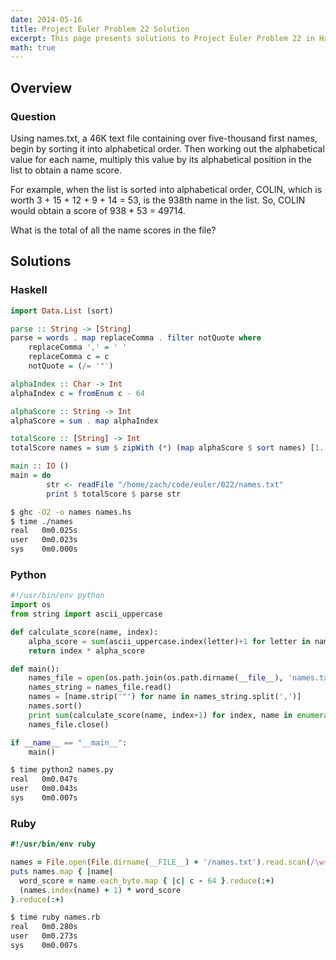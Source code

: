 ```yaml
---
date: 2014-05-16
title: Project Euler Problem 22 Solution
excerpt: This page presents solutions to Project Euler Problem 22 in Haskell, Python and Ruby.
math: true
---
```



## Overview


### Question

Using names.txt,
a 46K text file containing over five-thousand first names, 
begin by sorting it into alphabetical order. Then working 
out the alphabetical value for each name, multiply this 
value by its alphabetical position in the list to obtain 
a name score.

For example, when the list is sorted into alphabetical order, 
COLIN, which is worth 3 + 15 + 12 + 9 + 14 = 53, is the 938th 
name in the list. So, COLIN would obtain a score of 
938 * 53 = 49714.

What is the total of all the name scores in the file?






## Solutions

### Haskell

```haskell
import Data.List (sort)

parse :: String -> [String]
parse = words . map replaceComma . filter notQuote where
    replaceComma ',' = ' '
    replaceComma c = c
    notQuote = (/= '"')

alphaIndex :: Char -> Int
alphaIndex c = fromEnum c - 64

alphaScore :: String -> Int
alphaScore = sum . map alphaIndex

totalScore :: [String] -> Int
totalScore names = sum $ zipWith (*) (map alphaScore $ sort names) [1..]

main :: IO ()
main = do
        str <- readFile "/home/zach/code/euler/022/names.txt"
        print $ totalScore $ parse str
```


```bash
$ ghc -O2 -o names names.hs
$ time ./names
real   0m0.025s
user   0m0.023s
sys    0m0.000s
```



### Python

```python
#!/usr/bin/env python
import os
from string import ascii_uppercase

def calculate_score(name, index):
    alpha_score = sum(ascii_uppercase.index(letter)+1 for letter in name)
    return index * alpha_score

def main():
    names_file = open(os.path.join(os.path.dirname(__file__), 'names.txt'))
    names_string = names_file.read()
    names = [name.strip('"') for name in names_string.split(',')] 
    names.sort()
    print sum(calculate_score(name, index+1) for index, name in enumerate(names))
    names_file.close()

if __name__ == "__main__":
    main()
```


```bash
$ time python2 names.py
real   0m0.047s
user   0m0.043s
sys    0m0.007s
```



### Ruby

```ruby
#!/usr/bin/env ruby

names = File.open(File.dirname(__FILE__) + '/names.txt').read.scan(/\w+/).sort
puts names.map { |name| 
  word_score = name.each_byte.map { |c| c - 64 }.reduce(:+)
  (names.index(name) + 1) * word_score
}.reduce(:+)
```


```bash
$ time ruby names.rb
real   0m0.280s
user   0m0.273s
sys    0m0.007s
```


